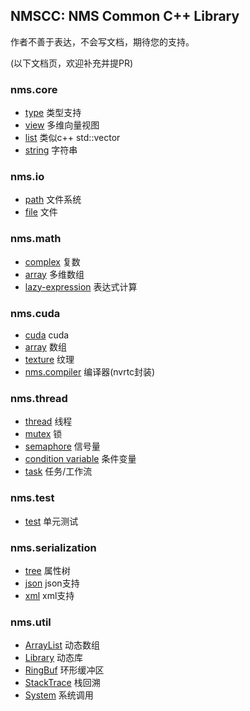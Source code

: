 NMSCC: NMS Common C++ Library
------------------------------

  作者不善于表达，不会写文档，期待您的支持。

  (以下文档页，欢迎补充并提PR)
### nms.core
- [type](/core/type.md) 类型支持
- [view](/core/view.md) 多维向量视图
- [list](/core/list.md) 类似c++ std::vector
- [string](/core/string.md) 字符串

### nms.io
- [path](/io/path.md) 文件系统
- [file](/io/file.md) 文件

### nms.math
- [complex](/math/complex.md) 复数
- [array](/math/array.md) 多维数组
- [lazy-expression](/math/lambda.md) 表达式计算

### nms.cuda
- [cuda](/cuda/cuda.md) cuda
- [array](/cuda/array.md) 数组
- [texture](/cuda/array.md) 纹理
- [nms.compiler](/nms.cuda.compiler.md) 编译器(nvrtc封装)

### nms.thread
- [thread](/thread/thread.md) 线程
- [mutex](/thread/mutex.md) 锁
- [semaphore](/thread/semaphore.md) 信号量
- [condition variable](/thread/condvar.md) 条件变量
- [task](/thread/task.md) 任务/工作流

### nms.test
- [test](/test/test.md) 单元测试

### nms.serialization
- [tree](/serialization/tree.md) 属性树
- [json](/serialization/json.md) json支持
- [xml](/serialization/xml.md) xml支持

### nms.util
- [ArrayList](/util/arraylist.md) 动态数组
- [Library](/util/library.md) 动态库
- [RingBuf](/util/ringbuf.md) 环形缓冲区
- [StackTrace](/util/stacktrace.md) 栈回溯
- [System](/util/system.md) 系统调用
